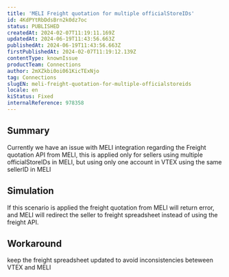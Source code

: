 ```yaml
---
title: 'MELI Freight quotation for multiple officialStoreIDs'
id: 4KdPYtRbDdsBrn2k0dz7oc
status: PUBLISHED
createdAt: 2024-02-07T11:19:11.169Z
updatedAt: 2024-06-19T11:43:56.663Z
publishedAt: 2024-06-19T11:43:56.663Z
firstPublishedAt: 2024-02-07T11:19:12.139Z
contentType: knownIssue
productTeam: Connections
author: 2mXZkbi0oi061KicTExNjo
tag: Connections
slugEN: meli-freight-quotation-for-multiple-officialstoreids
locale: en
kiStatus: Fixed
internalReference: 978358
---
```


## Summary


Currently we have an issue with MELI integration regarding the Freight quotation API from MELI, this is applied only for sellers using multiple officialStoreIDs in MELI, but using only one account in VTEX using the same sellerID in MELI


##

## Simulation



If this scenario is applied the freight quotation from MELI will return error, and MELI will redirect the seller to freight spreadsheet instead of using the freight API.


##

## Workaround


keep the freight spreadsheet updated to avoid inconsistencies beteween VTEX and MELI





